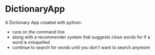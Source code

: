# DictionaryApp
A Dictionary App created with python:
* runs on the command line
* along with a recommender system that suggests close words for if a word is misspelled
* continue to search for words until you don't want to search anymore
